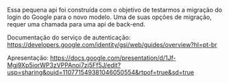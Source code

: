 Essa pequena api foi construída com o objetivo de testarmos a migração do login do Google para o novo modelo. Uma de suas opções de migração, requer uma chamada para uma api de back-end.

Documentação do serviço de autenticação: https://developers.google.com/identity/gsi/web/guides/overview?hl=pt-br

Apresentação: https://docs.google.com/presentation/d/1Jf-Mgj9Xp5iorWP3zVPPAnoi7zj5Ff5J/edit?usp=sharing&ouid=110771549381046050554&rtpof=true&sd=true
